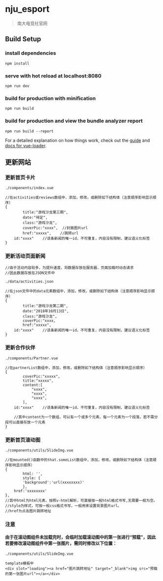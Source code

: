 # nju_esport

> 南大电竞社官网

## Build Setup


### install dependencies
```
npm install
```
### serve with hot reload at localhost:8080
```
npm run dev
```
### build for production with minification
```
npm run build
```
### build for production and view the bundle analyzer report
```
npm run build --report
```

For a detailed explanation on how things work, check out the [guide](http://vuejs-templates.github.io/webpack/) and [docs for vue-loader](http://vuejs.github.io/vue-loader).

## 更新网站


### 更新首页卡片
```
./components/index.vue

//在activities或reviews数组中，添加，修改，或删除如下结构体（注意顺序影响显示顺序）
{
      	title:"游戏沙龙第三期",
      	date:"待定",
      	class:"游戏沙龙",
      	coverPic:"xxxx",  //封面图片url
      	href:"xxxxx",    //跳转url
	id:"xxxx"    //该条新闻的唯一id，不可重复，内容没有限制，建议语义化标签
}
```
### 更新活动页面新闻
```
//由于活动内容较多，为提升速度，将数据存放在服务器，页面加载时动态请求
//因此数据存放在JSON文件中

./data/activities.json

//在json文件中的data元素数组中，添加，修改，或删除如下结构体（注意顺序影响显示顺序）
{
      	title:"游戏沙龙第二期",
      	date:"2018年10月13日",
      	class:"游戏沙龙",
      	coverPic:"xxxx,
      	href:"xxxxx",
	id:"xxxx"    //该条新闻的唯一id，不可重复，内容没有限制，建议语义化标签
}
```
### 更新合作伙伴
```
./components/Partner.vue

//在partnerList数组中，添加，修改，或删除如下结构体（注意顺序影响显示顺序）
{
        coverPic:"xxxxx",
        title:"xxxxx",
        content:[
            "xxxx",
            "xxxx",
            "xxxx",
        ],
	id:"xxxx"    //该条新闻的唯一id，不可重复，内容没有限制，建议语义化标签
        
	//其中content为一个数组，可以有一个或多个元素，每一个元素为一个段落，若不需分段可以直接存放一个元素
}
```
### 更新首页滚动图
```
./components/utils/SlideImg.vue

//在mounted()函数中的that.someList数组中，添加，修改，或删除如下结构体（注意顺序影响显示顺序）
{
        html: '',
        style: {
		'background':'url(xxxxxxxx)'
        },
	href:'xxxxxxxx'
}, 
//其中html为html元素，按照v-html解析，可直接按一般html格式书写,无需要一般为空。
//style为样式，可按一般css格式书写，一般用来设置背景图片url。
//href为点击图片跳转地址
```
### 注意
#### 由于在滚动图组件未加载完时，会临时加载滚动图中的第一张进行“预载”，因此若要修改滚动图组件中第一张图片，需同时修改以下位置：
```
./components/utils/SlideImg.vue

template模板中
<div slot="loading"><a href="图片跳转地址" target="_blank">img src="预载的第一张图片url"></a></div>
```
